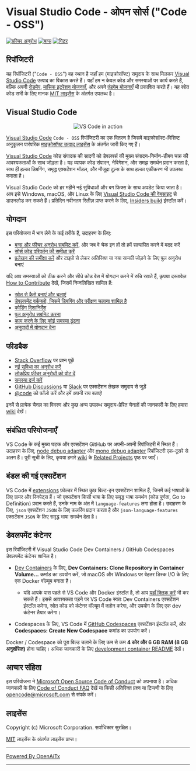 # Visual Studio Code - ओपन सोर्स ("Code - OSS")

[![फ़ीचर अनुरोध](https://img.shields.io/github/issues/microsoft/vscode/feature-request.svg)](https://github.com/microsoft/vscode/issues?q=is%3Aopen+is%3Aissue+label%3Afeature-request+sort%3Areactions-%2B1-desc)
[![बग्स](https://img.shields.io/github/issues/microsoft/vscode/bug.svg)](https://github.com/microsoft/vscode/issues?utf8=✓&q=is%3Aissue+is%3Aopen+label%3Abug)
[![गिटर](https://img.shields.io/badge/chat-on%20gitter-yellow.svg)](https://gitter.im/Microsoft/vscode)

## रिपॉजिटरी

यह रिपॉजिटरी ("`Code - OSS`") वह स्थान है जहाँ हम (माइक्रोसॉफ्ट) समुदाय के साथ मिलकर [Visual Studio Code](https://code.visualstudio.com) उत्पाद का विकास करते हैं। यहाँ हम न केवल कोड और समस्याओं पर कार्य करते हैं, बल्कि अपनी [रोडमैप](https://github.com/microsoft/vscode/wiki/Roadmap), [मासिक इटरेशन योजनाएँ](https://github.com/microsoft/vscode/wiki/Iteration-Plans), और अपने [एंडगेम योजनाएँ](https://github.com/microsoft/vscode/wiki/Running-the-Endgame) भी प्रकाशित करते हैं। यह स्रोत कोड सभी के लिए मानक [MIT लाइसेंस](https://github.com/microsoft/vscode/blob/main/LICENSE.txt) के अंतर्गत उपलब्ध है।

## Visual Studio Code

<p align="center">
  <img alt="VS Code in action" src="https://user-images.githubusercontent.com/35271042/118224532-3842c400-b438-11eb-923d-a5f66fa6785a.png">
</p>

[Visual Studio Code](https://code.visualstudio.com) `Code - OSS` रिपॉजिटरी का एक वितरण है जिसमें माइक्रोसॉफ्ट-विशिष्ट अनुकूलन पारंपरिक [माइक्रोसॉफ्ट उत्पाद लाइसेंस](https://code.visualstudio.com/License/) के अंतर्गत जारी किए गए हैं।

[Visual Studio Code](https://code.visualstudio.com) कोड संपादक की सादगी को डेवलपर्स की मुख्य संपादन-निर्माण-डीबग चक्र की आवश्यकताओं के साथ जोड़ता है। यह व्यापक कोड संपादन, नेविगेशन, और समझ समर्थन प्रदान करता है, साथ ही हल्का डिबगिंग, समृद्ध एक्सटेंशन मॉडल, और मौजूदा टूल्स के साथ हल्का एकीकरण भी उपलब्ध कराता है।

Visual Studio Code को हर महीने नई सुविधाओं और बग फिक्स के साथ अपडेट किया जाता है। आप इसे Windows, macOS, और Linux के लिए [Visual Studio Code की वेबसाइट](https://code.visualstudio.com/Download) से डाउनलोड कर सकते हैं। प्रतिदिन नवीनतम रिलीज़ प्राप्त करने के लिए, [Insiders build](https://code.visualstudio.com/insiders) इंस्टॉल करें।

## योगदान

इस परियोजना में भाग लेने के कई तरीके हैं, उदाहरण के लिए:

* [बग्स और फीचर अनुरोध सबमिट करें](https://github.com/microsoft/vscode/issues), और जब वे चेक इन हों तो हमें सत्यापित करने में मदद करें
* [सोर्स कोड परिवर्तन की समीक्षा करें](https://github.com/microsoft/vscode/pulls)
* [प्रलेखन की समीक्षा करें](https://github.com/microsoft/vscode-docs) और टाइपो से लेकर अतिरिक्त या नया सामग्री जोड़ने के लिए पुल अनुरोध बनाएं

यदि आप समस्याओं को ठीक करने और सीधे कोड बेस में योगदान करने में रुचि रखते हैं,
कृपया दस्तावेज़ [How to Contribute](https://github.com/microsoft/vscode/wiki/How-to-Contribute) देखें, जिसमें निम्नलिखित शामिल हैं:

* [स्रोत से कैसे बनाएं और चलाएं](https://github.com/microsoft/vscode/wiki/How-to-Contribute)
* [डेवलपमेंट वर्कफ़्लो, जिसमें डिबगिंग और परीक्षण चलाना शामिल है](https://github.com/microsoft/vscode/wiki/How-to-Contribute#debugging)
* [कोडिंग दिशानिर्देश](https://github.com/microsoft/vscode/wiki/Coding-Guidelines)
* [पुल अनुरोध सबमिट करना](https://github.com/microsoft/vscode/wiki/How-to-Contribute#pull-requests)
* [काम करने के लिए कोई समस्या ढूंढना](https://github.com/microsoft/vscode/wiki/How-to-Contribute#where-to-contribute)
* [अनुवादों में योगदान देना](https://aka.ms/vscodeloc)

## फीडबैक

* [Stack Overflow](https://stackoverflow.com/questions/tagged/vscode) पर प्रश्न पूछें
* [नई सुविधा का अनुरोध करें](CONTRIBUTING.md)
* [लोकप्रिय फीचर अनुरोधों को वोट दें](https://github.com/microsoft/vscode/issues?q=is%3Aopen+is%3Aissue+label%3Afeature-request+sort%3Areactions-%2B1-desc)
* [समस्या दर्ज करें](https://github.com/microsoft/vscode/issues)
* [GitHub Discussions](https://github.com/microsoft/vscode-discussions/discussions) या [Slack](https://aka.ms/vscode-dev-community) पर एक्सटेंशन लेखक समुदाय से जुड़ें
* [@code](https://twitter.com/code) को फॉलो करें और हमें अपनी राय बताएं!

इनमें से प्रत्येक चैनल का विवरण और कुछ अन्य उपलब्ध समुदाय-प्रेरित चैनलों की जानकारी के लिए हमारा [wiki](https://github.com/microsoft/vscode/wiki/Feedback-Channels) देखें।

## संबंधित परियोजनाएँ

VS Code के कई मुख्य घटक और एक्सटेंशन GitHub पर अपनी-अपनी रिपॉजिटरी में स्थित हैं। उदाहरण के लिए, [node debug adapter](https://github.com/microsoft/vscode-node-debug) और [mono debug adapter](https://github.com/microsoft/vscode-mono-debug) रिपॉजिटरी एक-दूसरे से अलग हैं। पूरी सूची के लिए, कृपया हमारे [wiki](https://github.com/microsoft/vscode/wiki) के [Related Projects](https://github.com/microsoft/vscode/wiki/Related-Projects) पृष्ठ पर जाएँ।

## बंडल की गई एक्सटेंशन

VS Code में [extensions](extensions) फ़ोल्डर में स्थित कुछ बिल्ट-इन एक्सटेंशन शामिल हैं, जिनमें कई भाषाओं के लिए ग्रामर और स्निपेट्स हैं। जो एक्सटेंशन किसी भाषा के लिए समृद्ध भाषा समर्थन (कोड पूर्णता, Go to Definition) प्रदान करते हैं, उनके नाम के अंत में `language-features` लगा होता है। उदाहरण के लिए, `json` एक्सटेंशन `JSON` के लिए कलरिंग प्रदान करता है और `json-language-features` एक्सटेंशन `JSON` के लिए समृद्ध भाषा समर्थन देता है।

## डेवलपमेंट कंटेनर

इस रिपॉजिटरी में Visual Studio Code Dev Containers / GitHub Codespaces डेवलपमेंट कंटेनर शामिल है।

* [Dev Containers](https://aka.ms/vscode-remote/download/containers) के लिए, **Dev Containers: Clone Repository in Container Volume...** कमांड का उपयोग करें, जो macOS और Windows पर बेहतर डिस्क I/O के लिए एक Docker वॉल्यूम बनाता है।
  * यदि आपके पास पहले से VS Code और Docker इंस्टॉल है, तो आप [यहाँ क्लिक करें](https://vscode.dev/redirect?url=vscode://ms-vscode-remote.remote-containers/cloneInVolume?url=https://github.com/microsoft/vscode) भी कर सकते हैं। इससे आवश्यकता पड़ने पर VS Code स्वतः Dev Containers एक्सटेंशन इंस्टॉल करेगा, स्रोत कोड को कंटेनर वॉल्यूम में क्लोन करेगा, और उपयोग के लिए एक dev कंटेनर तैयार करेगा।

* Codespaces के लिए, VS Code में [GitHub Codespaces](https://marketplace.visualstudio.com/items?itemName=GitHub.codespaces) एक्सटेंशन इंस्टॉल करें, और **Codespaces: Create New Codespace** कमांड का उपयोग करें।

Docker / Codespace को पूरा बिल्ड चलाने के लिए कम से कम **4 कोर और 6 GB RAM (8 GB अनुशंसित)** होना चाहिए। अधिक जानकारी के लिए [development container README](.devcontainer/README.md) देखें।

## आचार संहिता

इस परियोजना ने [Microsoft Open Source Code of Conduct](https://opensource.microsoft.com/codeofconduct/) को अपनाया है। अधिक जानकारी के लिए [Code of Conduct FAQ](https://opensource.microsoft.com/codeofconduct/faq/) देखें या किसी अतिरिक्त प्रश्न या टिप्पणी के लिए [opencode@microsoft.com](mailto:opencode@microsoft.com) से संपर्क करें।

## लाइसेंस

Copyright (c) Microsoft Corporation. सर्वाधिकार सुरक्षित।

[MIT](LICENSE.txt) लाइसेंस के अंतर्गत लाइसेंस प्राप्त।

---

[Powered By OpenAiTx](https://github.com/OpenAiTx/OpenAiTx)

---